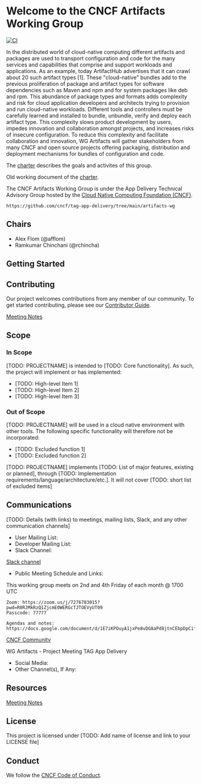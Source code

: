 <!-- template begins here-->

# Welcome to the CNCF Artifacts Working Group

[![CI](https://github.com/cncf-tags/wg-artifacts/actions/workflows/testing.yml/badge.svg)](https://github.com/cncf-tags/wg-artifacts/actions/workflows/testing.yml)

<!-- Mission Statement -->

In the distributed world of cloud-native computing different artifacts and
packages are used to transport configuration and code for the many services and
capabilities that comprise and support workloads and applications. As an
example, today ArtifactHub advertises that it can crawl about 20 such artifact
types [1]. These "cloud-native" bundles add to the previous proliferation of
package and artifact types for software dependencies such as Maven and npm and
for system packages like deb and rpm. This abundance of package types and
formats adds complexity and risk for cloud application developers and
architects trying to provision and run cloud-native workloads. Different tools
and controllers must be carefully learned and installed to bundle, unbundle,
verify and deploy each artifact type. This complexity slows product development
by users, impedes innovation and collaboration amongst projects, and increases
risks of insecure configuration. To reduce this complexity and facilitate
collaboration and innovation, WG Artifacts will gather stakeholders from many
CNCF and open source projects offering packaging, distribution and deployment
mechanisms for bundles of configuration and code.

<!-- More information about crafting your mission statement with examples -->

The [charter](charter.md) describes the goals and activites of this group.

Old working document of the [charter](https://docs.google.com/document/d/1w_lo2RZDKeEzQg4DMV-9Tq4ir_znONj_ypJ27CUfMgY/).

<!-- https://contribute.cncf.io/maintainers/governance/charter/ -->

The CNCF Artifacts Working Group is under the App Delivery Technical Advisory Group hosted by the [Cloud Native Computing Foundation (CNCF)](https://cncf.io).

`https://github.com/cncf/tag-app-delivery/tree/main/artifacts-wg`

## Chairs

- Alex Flom (@afflom)
- Ramkumar Chinchani (@rchincha)

## Getting Started

<!-- Include enough details to get started using, or at least building, the
project here and link to other docs with more detail as needed.  Depending on
the nature of the project and its current development status, this might
include:
* quick installation/build instructions
* a few simple examples of use
* basic prerequisites
-->

## Contributing
<!-- Template: https://github.com/cncf/project-template/blob/main/CONTRIBUTING.md -->

Our project welcomes contributions from any member of our community. To get
started contributing, please see our [Contributor Guide](CONTRIBUTING.md).

[Meeting Notes](https://docs.google.com/document/d/1E7iKPOuyA1jxPe8vDG8aPd8jtnCEbpDpCifXDvDCnA0/)

## Scope
<!-- If this section is too long, you might consider moving it to a SCOPE.md -->
<!-- More information about creating your scope with links to examples -->
<!-- https://contribute.cncf.io/maintainers/governance/charter/ -->

### In Scope

[TODO: PROJECTNAME] is intended to [TODO: Core functionality]. As such, the
project will implement or has implemented:

- [TODO: High-level Item 1]
- [TODO: High-level Item 2]
- [TODO: High-level Item 3]

### Out of Scope

[TODO: PROJECTNAME] will be used in a cloud native environment with other
tools. The following specific functionality will therefore not be incorporated:

- [TODO: Excluded function 1]
- [TODO: Excluded function 2]

[TODO: PROJECTNAME] implements [TODO: List of major features, existing or
planned], through [TODO: Implementation
requirements/language/architecture/etc.]. It will not cover [TODO: short list
of excluded items]

## Communications

<!-- Fill in the communications channels you actually use.  These should all be public channels anyone
can join, and there should be several ways that users and contributors can reach project maintainers. 
If you have recurring/regular meetings, list those or a link to a publicy-readable calendar so that
prospective contributors know when and where to engage with you. -->

[TODO: Details (with links) to meetings, mailing lists, Slack, and any other communication channels]

- User Mailing List:
- Developer Mailing List:
- Slack Channel:

[Slack channel](https://cloud-native.slack.com/archives/C04UQDWS4M7)

- Public Meeting Schedule and Links:

This working group meets on 2nd and 4th Friday of each month @ 1700 UTC

    Zoom: https://zoom.us/j/7276783015?pwd=R0RJMkRzQ1ZjcmE0WERGcTJTOEVyUT09
    Passcode: 77777

    Agendas and notes: https://docs.google.com/document/d/1E7iKPOuyA1jxPe8vDG8aPd8jtnCEbpDpCifXDvDCnA0/

[CNCF Community](https://community.cncf.io/tag-app-delivery/)

WG Artifacts - Project Meeting
TAG App Delivery

- Social Media:
- Other Channel(s), If Any:

## Resources

[Meeting Notes](https://docs.google.com/document/d/1E7iKPOuyA1jxPe8vDG8aPd8jtnCEbpDpCifXDvDCnA0/)

## License

<!-- Template: https://github.com/cncf/project-template/blob/main/LICENSE -->
This project is licensed under [TODO: Add name of license and link to your LICENSE file]

## Conduct

<!-- Template: https://github.com/cncf/project-template/blob/main/CODE_OF_CONDUCT.md -->
We follow the [CNCF Code of Conduct](CODE_OF_CONDUCT.md).
